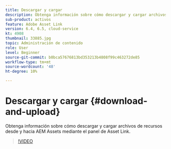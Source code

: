 ```yaml
---
title: Descargar y cargar
description: Obtenga información sobre cómo descargar y cargar archivos de recursos desde y hacia AEM Assets mediante el panel de Asset Link.
sub-product: activos
feature: Adobe Asset Link
version: 6.4, 6.5, cloud-service
kt: 4908
thumbnail: 33885.jpg
topic: Administración de contenido
role: User
level: Beginner
source-git-commit: b0bca57676813bd353213b4808f99c463272de85
workflow-type: tm+mt
source-wordcount: '48'
ht-degree: 10%

---
```



# Descargar y cargar {#download-and-upload}

Obtenga información sobre cómo descargar y cargar archivos de recursos desde y hacia AEM Assets mediante el panel de Asset Link.

>[!VIDEO](https://video.tv.adobe.com/v/33885/?quality=12)
